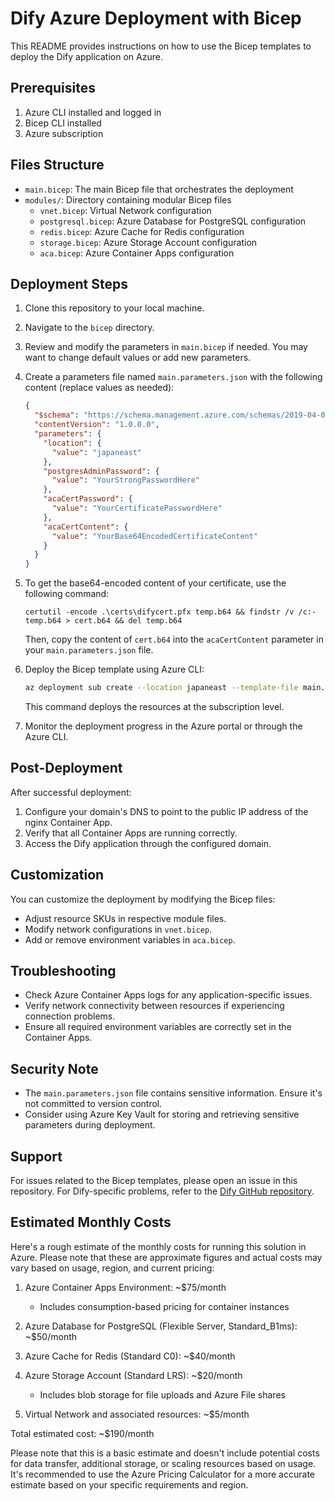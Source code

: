 # Dify Azure Deployment with Bicep

This README provides instructions on how to use the Bicep templates to deploy the Dify application on Azure.

## Prerequisites

1. Azure CLI installed and logged in
2. Bicep CLI installed
3. Azure subscription

## Files Structure

- `main.bicep`: The main Bicep file that orchestrates the deployment
- `modules/`: Directory containing modular Bicep files
  - `vnet.bicep`: Virtual Network configuration
  - `postgresql.bicep`: Azure Database for PostgreSQL configuration
  - `redis.bicep`: Azure Cache for Redis configuration
  - `storage.bicep`: Azure Storage Account configuration
  - `aca.bicep`: Azure Container Apps configuration

## Deployment Steps

1. Clone this repository to your local machine.

2. Navigate to the `bicep` directory.

3. Review and modify the parameters in `main.bicep` if needed. You may want to change default values or add new parameters.

4. Create a parameters file named `main.parameters.json` with the following content (replace values as needed):

   ```json
   {
     "$schema": "https://schema.management.azure.com/schemas/2019-04-01/deploymentParameters.json#",
     "contentVersion": "1.0.0.0",
     "parameters": {
       "location": {
         "value": "japaneast"
       },
       "postgresAdminPassword": {
         "value": "YourStrongPasswordHere"
       },
       "acaCertPassword": {
         "value": "YourCertificatePasswordHere"
       },
       "acaCertContent": {
         "value": "YourBase64EncodedCertificateContent"
       }
     }
   }
   ```

5. To get the base64-encoded content of your certificate, use the following command:

   ```
   certutil -encode .\certs\difycert.pfx temp.b64 && findstr /v /c:- temp.b64 > cert.b64 && del temp.b64
   ```

   Then, copy the content of `cert.b64` into the `acaCertContent` parameter in your `main.parameters.json` file.

6. Deploy the Bicep template using Azure CLI:

   ```bash
   az deployment sub create --location japaneast --template-file main.bicep --parameters main.parameters.json
   ```

   This command deploys the resources at the subscription level.

7. Monitor the deployment progress in the Azure portal or through the Azure CLI.

## Post-Deployment

After successful deployment:

1. Configure your domain's DNS to point to the public IP address of the nginx Container App.
2. Verify that all Container Apps are running correctly.
3. Access the Dify application through the configured domain.

## Customization

You can customize the deployment by modifying the Bicep files:

- Adjust resource SKUs in respective module files.
- Modify network configurations in `vnet.bicep`.
- Add or remove environment variables in `aca.bicep`.

## Troubleshooting

- Check Azure Container Apps logs for any application-specific issues.
- Verify network connectivity between resources if experiencing connection problems.
- Ensure all required environment variables are correctly set in the Container Apps.

## Security Note

- The `main.parameters.json` file contains sensitive information. Ensure it's not committed to version control.
- Consider using Azure Key Vault for storing and retrieving sensitive parameters during deployment.

## Support

For issues related to the Bicep templates, please open an issue in this repository. For Dify-specific problems, refer to the [Dify GitHub repository](https://github.com/langgenius/dify).

## Estimated Monthly Costs

Here's a rough estimate of the monthly costs for running this solution in Azure. Please note that these are approximate figures and actual costs may vary based on usage, region, and current pricing:

1. Azure Container Apps Environment: ~$75/month
   - Includes consumption-based pricing for container instances

2. Azure Database for PostgreSQL (Flexible Server, Standard_B1ms): ~$50/month

3. Azure Cache for Redis (Standard C0): ~$40/month

4. Azure Storage Account (Standard LRS): ~$20/month
   - Includes blob storage for file uploads and Azure File shares

5. Virtual Network and associated resources: ~$5/month

Total estimated cost: ~$190/month

Please note that this is a basic estimate and doesn't include potential costs for data transfer, additional storage, or scaling resources based on usage. It's recommended to use the Azure Pricing Calculator for a more accurate estimate based on your specific requirements and region.
